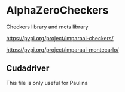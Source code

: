 # AlphaZeroCheckers
Checkers library and mcts library

https://pypi.org/project/imparaai-checkers/

https://pypi.org/project/imparaai-montecarlo/


## Cudadriver 
This file is only useful for Paulina
